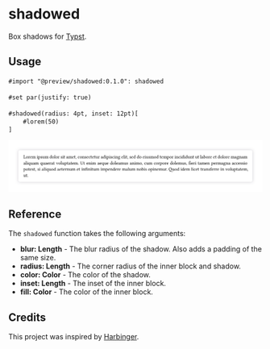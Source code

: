 # shadowed

Box shadows for [Typst](https://typst.app/).

## Usage

```typ
#import "@preview/shadowed:0.1.0": shadowed

#set par(justify: true)

#shadowed(radius: 4pt, inset: 12pt)[
    #lorem(50)
]
```

![Example](examples/lorem.png)

## Reference

The `shadowed` function takes the following arguments:

- **blur: Length** - The blur radius of the shadow. Also adds a padding of the same size.
- **radius: Length** - The corner radius of the inner block and shadow.
- **color: Color** - The color of the shadow.
- **inset: Length** - The inset of the inner block.
- **fill: Color** - The color of the inner block.

## Credits

This project was inspired by [Harbinger](https://github.com/typst-community/harbinger).
